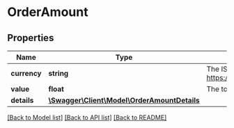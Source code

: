 # OrderAmount

## Properties
Name | Type | Description | Notes
------------ | ------------- | ------------- | -------------
**currency** | **string** | The ISO-4217 currency code. See https://en.wikipedia.org/wiki/ISO_4217 | 
**value** | **float** | The total amount of the order | 
**details** | [**\Swagger\Client\Model\OrderAmountDetails**](OrderAmountDetails.md) |  | [optional] 

[[Back to Model list]](../README.md#documentation-for-models) [[Back to API list]](../README.md#documentation-for-api-endpoints) [[Back to README]](../README.md)


